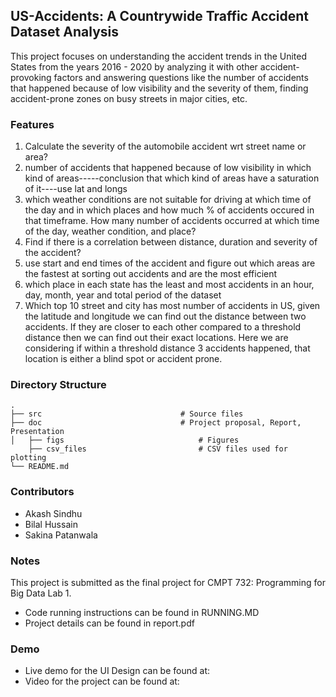 ## US-Accidents: A Countrywide Traffic Accident Dataset Analysis

This project focuses on understanding the accident trends in the United States from the years 2016 - 2020 by analyzing it with other accident-provoking factors and answering questions like the number of accidents that happened because of low visibility and the severity of them, finding accident-prone zones on busy streets in major cities, etc. 

### Features

1. Calculate the severity of the automobile accident wrt street name or area?  
2. number of accidents that happened because of low visibility in which kind of areas-----conclusion that which kind of areas have a saturation of it----use lat and longs  
3. which weather conditions are not suitable for driving at which time of the day and in which places and how much % of accidents occured in that timeframe. How many number of accidents occurred at which time of the day, weather condition, and place?  
4. Find if there is a correlation between distance, duration and severity of the accident?  
5. use start and end times of the accident and figure out which areas are the fastest at sorting out accidents and are the most efficient  
6. which place in each state has the least and most accidents in an hour, day, month, year and total period of the dataset  
7. Which top 10 street and city has most number of accidents in US, given the latitude and longitude we can find out the distance between two accidents. If they are closer to each other compared to a threshold distance then we can find out their exact locations. Here we are considering if within a threshold distance 3 accidents happened, that location is either a blind spot or accident prone.  


### Directory Structure

    .                               
    ├── src                               # Source files 
    ├── doc                               # Project proposal, Report, Presentation
    │   ├── figs                              # Figures
        ├── csv_files                         # CSV files used for plotting
    └── README.md

### Contributors

- Akash Sindhu
- Bilal Hussain
- Sakina Patanwala

### Notes
This project is submitted as the final project for CMPT 732: Programming for Big Data Lab 1.
- Code running instructions can be found in RUNNING.MD
- Project details can be found in report.pdf

### Demo
- Live demo for the UI Design can be found at:
- Video for the project can be found at:
